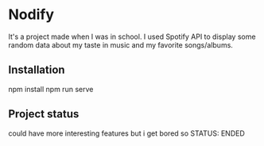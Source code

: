 # Nodify
It's a project made when I was in school. I used Spotify API to display some random data about my taste in music and my favorite songs/albums.

## Installation

npm install
npm run serve

## Project status
could have more interesting features but i get bored so STATUS: ENDED